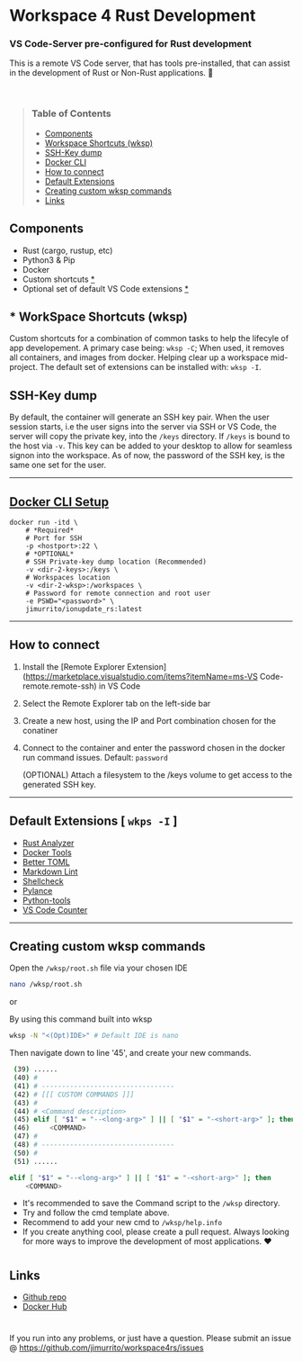# Workspace 4 Rust Development

### VS Code-Server pre-configured for Rust development

This is a remote VS Code server, that has tools pre-installed, that can assist in the development of Rust or Non-Rust applications. 🦀

<br>

> ### Table of Contents
>
> - [Components](https://github.com/jimurrito/workspace4rs#components)
> - [Workspace Shortcuts (wksp)](https://github.com/jimurrito/workspace4rs#-workspace-shortcuts-wksp)
> - [SSH-Key dump](https://github.com/jimurrito/workspace4rs#ssh-key-dump)
> - [Docker CLI](https://github.com/jimurrito/workspace4rs#docker-cli-setup)
> - [How to connect](https://github.com/jimurrito/workspace4rs#how-to-connect)
> - [Default Extensions](https://github.com/jimurrito/workspace4rs#default-extensions--wkps--i-)
> - [Creating custom wksp commands](https://github.com/jimurrito/workspace4rs#creating-custom-wksp-commands)
> - [Links](https://github.com/jimurrito/workspace4rs#links)

## Components

- Rust (cargo, rustup, etc)
- Python3 & Pip
- Docker
- Custom shortcuts [*](<https://github.com/jimurrito/workspace4rs#-workspace-shortcuts-wksp>)
- Optional set of default VS Code extensions [*](<https://github.com/jimurrito/workspace4rs#-workspace-shortcuts-wksp>)

## * WorkSpace Shortcuts (wksp)

Custom shortcuts for a combination of common tasks to help the lifecyle of app developement.
A primary case being: `wksp -C`; When used, it removes all containers, and images from docker. Helping clear up a workspace mid-project.
The default set of extensions can be installed with: `wksp -I`.

## SSH-Key dump

By default, the container will generate an SSH key pair. When the user session starts, i.e the user signs into the server via SSH or VS Code, the server will copy the private key, into the `/keys` directory. If `/keys` is bound to the host via `-v`. This key can be added to your desktop to allow for seamless signon into the workspace. As of now, the password of the SSH key, is the same one set for the user.

---

## [Docker CLI Setup](https://hub.docker.com/repository/docker/jimurrito/workspace4rs)

```docker
docker run -itd \
    # *Required*
    # Port for SSH
    -p <hostport>:22 \
    # *OPTIONAL*
    # SSH Private-key dump location (Recommended)
    -v <dir-2-keys>:/keys \
    # Workspaces location
    -v <dir-2-wksp>:/workspaces \
    # Password for remote connection and root user
    -e PSWD="<password>" \
    jimurrito/ionupdate_rs:latest

```

---

## How to connect

1. Install the [Remote Explorer Extension](<https://marketplace.visualstudio.com/items?itemName=ms-VS> Code-remote.remote-ssh) in VS Code
2. Select the Remote Explorer tab on the left-side bar
3. Create a new host, using the IP and Port combination chosen for the conatiner
4. Connect to the container and enter the password chosen in the docker run command issues. Default: `password`

   (OPTIONAL) Attach a filesystem to the /keys volume to get access to the generated SSH key.

---

## Default Extensions [ `wkps -I` ]

- [Rust Analyzer](<https://marketplace.visualstudio.com/items?itemName=rust-lang.rust-analyzer>)
- [Docker Tools](<https://marketplace.visualstudio.com/items?itemName=ms-azuretools.VSCode-docker>)
- [Better TOML](https://marketplace.visualstudio.com/items?itemName=bungcip.better-toml>)
- [Markdown Lint](<https://marketplace.visualstudio.com/items?itemName=DavidAnson.VSCode-markdownlint>)
- [Shellcheck](<https://marketplace.visualstudio.com/items?itemName=timonwong.shellcheck>)
- [Pylance](<https://marketplace.visualstudio.com/items?itemName=ms-python.VSCode-pylance>)
- [Python-tools](<https://marketplace.visualstudio.com/items?itemName=ms-python.python>)
- [VS Code Counter](<https://marketplace.visualstudio.com/items?itemName=uctakeoff.VSCode-counter>)

---

## Creating custom wksp commands

   Open the `/wksp/root.sh` file via your chosen IDE

   ```sh
   nano /wksp/root.sh
   ```

   or

   By using this command built into wksp

   ```sh
   wksp -N "<(Opt)IDE>" # Default IDE is nano
   ```

   Then navigate down to line '45', and create your new commands.

   ```sh
    (39) ......
    (40) #
    (41) # ---------------------------------
    (42) # [[[ CUSTOM COMMANDS ]]]
    (43) #
    (44) # <Command description>
    (45) elif [ "$1" = "--<long-arg>" ] || [ "$1" = "-<short-arg>" ]; then
    (46)     <COMMAND>
    (47) #
    (48) # ---------------------------------
    (50) #
    (51) ......
   ```

   ```sh
   elif [ "$1" = "--<long-arg>" ] || [ "$1" = "-<short-arg>" ]; then
       <COMMAND>
   ```

- It's recommended to save the Command script to the `/wksp` directory.
- Try and follow the cmd template above.
- Recommend to add your new cmd to `/wksp/help.info`
- If you create anything cool, please create a pull request. Always looking for more ways to improve the development of most applications. ❤️

#

## Links

- [Github repo](https://github.com/jimurrito/workspace4rs)
- [Docker Hub](https://hub.docker.com/repository/docker/jimurrito/workspace4rs)

#

If you run into any problems, or just have a question. Please submit an issue @ <https://github.com/jimurrito/workspace4rs/issues>
